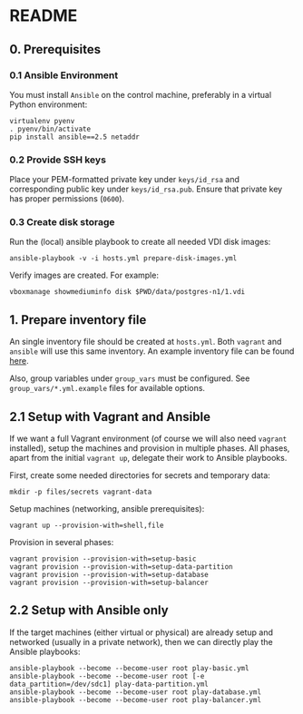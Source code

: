 # README

## 0. Prerequisites ##

### 0.1 Ansible Environment ###

You must install `Ansible` on the control machine, preferably in a virtual Python environment:

    virtualenv pyenv
    . pyenv/bin/activate
    pip install ansible==2.5 netaddr

### 0.2 Provide SSH keys ###

Place your PEM-formatted private key under `keys/id_rsa` and corresponding public key under `keys/id_rsa.pub`. 
Ensure that private key has proper permissions (`0600`).  

### 0.3 Create disk storage

Run the (local) ansible playbook to create all needed VDI disk images:

    ansible-playbook -v -i hosts.yml prepare-disk-images.yml

Verify images are created. For example:

    vboxmanage showmediuminfo disk $PWD/data/postgres-n1/1.vdi

## 1. Prepare inventory file ##

An single inventory file should be created at `hosts.yml`. Both `vagrant` and `ansible` will use this same inventory.
An example inventory file can be found [here](hosts.yml.example).

Also, group variables under `group_vars` must be configured. See `group_vars/*.yml.example` files for available options.

## 2.1 Setup with Vagrant and Ansible ##

If we want a full Vagrant environment (of course we will also need `vagrant` installed), setup the machines and provision in multiple phases.
All phases, apart from the initial `vagrant up`, delegate their work to Ansible playbooks.

First, create some needed directories for secrets and temporary data:

    mkdir -p files/secrets vagrant-data

Setup machines (networking, ansible prerequisites):

    vagrant up --provision-with=shell,file
    
Provision in several phases:
    
    vagrant provision --provision-with=setup-basic
    vagrant provision --provision-with=setup-data-partition
    vagrant provision --provision-with=setup-database
    vagrant provision --provision-with=setup-balancer

## 2.2 Setup with Ansible only ##

If the target machines (either virtual or physical) are already setup and networked (usually in a private network),
then we can directly play the Ansible playbooks:

    ansible-playbook --become --become-user root play-basic.yml
    ansible-playbook --become --become-user root [-e data_partition=/dev/sdc1] play-data-partition.yml
    ansible-playbook --become --become-user root play-database.yml
    ansible-playbook --become --become-user root play-balancer.yml
